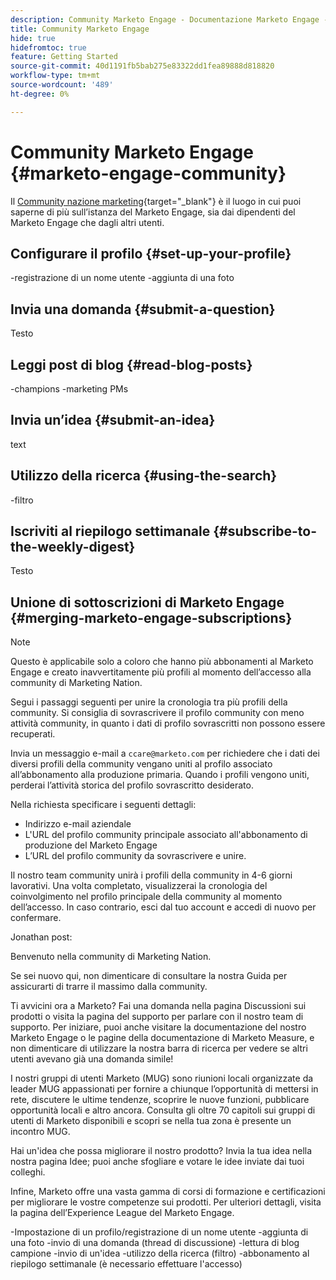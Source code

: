 ```yaml
---
description: Community Marketo Engage - Documentazione Marketo Engage - Documentazione del prodotto
title: Community Marketo Engage
hide: true
hidefromtoc: true
feature: Getting Started
source-git-commit: 40d1191fb5bab275e83322dd1fea89888d818820
workflow-type: tm+mt
source-wordcount: '489'
ht-degree: 0%

---
```


# Community Marketo Engage {#marketo-engage-community}

Il [Community nazione marketing](https://nation.marketo.com/){target="_blank"} è il luogo in cui puoi saperne di più sull’istanza del Marketo Engage, sia dai dipendenti del Marketo Engage che dagli altri utenti.

## Configurare il profilo {#set-up-your-profile}

-registrazione di un nome utente -aggiunta di una foto

## Invia una domanda {#submit-a-question}

Testo

## Leggi post di blog {#read-blog-posts}

-champions -marketing PMs

## Invia un’idea {#submit-an-idea}

text

## Utilizzo della ricerca {#using-the-search}

-filtro

## Iscriviti al riepilogo settimanale {#subscribe-to-the-weekly-digest}

Testo

## Unione di sottoscrizioni di Marketo Engage {#merging-marketo-engage-subscriptions}

>[!NOTE]
>
>Questo è applicabile solo a coloro che hanno più abbonamenti al Marketo Engage e creato inavvertitamente più profili al momento dell’accesso alla community di Marketing Nation.

Segui i passaggi seguenti per unire la cronologia tra più profili della community. Si consiglia di sovrascrivere il profilo community con meno attività community, in quanto i dati di profilo sovrascritti non possono essere recuperati.

Invia un messaggio e-mail a `ccare@marketo.com` per richiedere che i dati dei diversi profili della community vengano uniti al profilo associato all’abbonamento alla produzione primaria. Quando i profili vengono uniti, perderai l’attività storica del profilo sovrascritto desiderato.

Nella richiesta specificare i seguenti dettagli:

* Indirizzo e-mail aziendale
* L&#39;URL del profilo community principale associato all&#39;abbonamento di produzione del Marketo Engage
* L’URL del profilo community da sovrascrivere e unire.

Il nostro team community unirà i profili della community in 4-6 giorni lavorativi. Una volta completato, visualizzerai la cronologia del coinvolgimento nel profilo principale della community al momento dell’accesso. In caso contrario, esci dal tuo account e accedi di nuovo per confermare.



Jonathan post:

Benvenuto nella community di Marketing Nation.

Se sei nuovo qui, non dimenticare di consultare la nostra Guida per assicurarti di trarre il massimo dalla community.

Ti avvicini ora a Marketo? Fai una domanda nella pagina Discussioni sui prodotti o visita la pagina del supporto per parlare con il nostro team di supporto. Per iniziare, puoi anche visitare la documentazione del nostro Marketo Engage o le pagine della documentazione di Marketo Measure, e non dimenticare di utilizzare la nostra barra di ricerca per vedere se altri utenti avevano già una domanda simile!

I nostri gruppi di utenti Marketo (MUG) sono riunioni locali organizzate da leader MUG appassionati per fornire a chiunque l’opportunità di mettersi in rete, discutere le ultime tendenze, scoprire le nuove funzioni, pubblicare opportunità locali e altro ancora. Consulta gli oltre 70 capitoli sui gruppi di utenti di Marketo disponibili e scopri se nella tua zona è presente un incontro MUG.

Hai un&#39;idea che possa migliorare il nostro prodotto? Invia la tua idea nella nostra pagina Idee; puoi anche sfogliare e votare le idee inviate dai tuoi colleghi.

Infine, Marketo offre una vasta gamma di corsi di formazione e certificazioni per migliorare le vostre competenze sui prodotti. Per ulteriori dettagli, visita la pagina dell’Experience League del Marketo Engage.



-Impostazione di un profilo/registrazione di un nome utente -aggiunta di una foto -invio di una domanda (thread di discussione) -lettura di blog campione -invio di un&#39;idea -utilizzo della ricerca (filtro) -abbonamento al riepilogo settimanale (è necessario effettuare l&#39;accesso)
